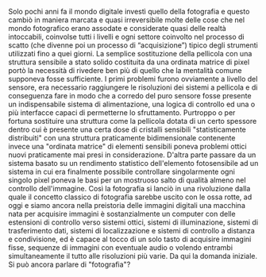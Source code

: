 

Solo pochi anni fa il mondo digitale investì quello della fotografia e questo cambiò in maniera marcata e quasi irreversibile molte delle cose che nel mondo fotografico erano assodate e considerate quasi delle realtà intoccabili, coinvolse tutti i livelli e ogni settore coinvolto nel processo di scatto (che divenne poi un processo di “acquisizione”) tipico degli strumenti utilizzati fino a quei giorni. La semplice sostituzione della pellicola con una struttura sensibile a stato solido costituita da una ordinata matrice di pixel portò la necessità di rivedere ben più di quello che la mentalità comune supponeva fosse sufficiente. I primi problemi furono ovviamente a livello del sensore, era necessario raggiungere le risoluzioni dei sistemi a pellicola e di conseguenza fare in modo che a corredo del puro sensore fosse presente un indispensabile sistema di alimentazione, una logica di controllo ed una o più interfacce capaci di permetterne lo sfruttamento. Purtroppo o per fortuna sostituire una struttura come la pellicola dotata di un certo spessore dentro cui è presente una certa dose di cristalli sensibili "statisticamente distribuiti" con una struttura praticamente bidimensionale contenente invece una "ordinata matrice" di elementi sensibili poneva problemi ottici nuovi praticamente mai presi in considerazione. D'altra parte passare da un sistema basato su un rendimento statistico dell'elemento fotosensibile ad un sistema in cui era finalmente possibile controllare singolarmente ogni singolo pixel poneva le basi per un mostruoso salto di qualità almeno nel controllo dell'immagine.
Così la fotografia si lanciò in una rivoluzione dalla quale il concetto classico di fotografia sarebbe uscito con le ossa rotte, ad oggi e siamo ancora nella preistoria delle immagini digitali una macchina nata per acquisire immagini è sostanzialmente un computer con delle estensioni di controllo verso sistemi ottici, sistemi di illuminazione, sistemi di trasferimento dati, sistemi di localizzazione e sistemi di controllo a distanza e condivisione, ed è capace al tocco di un solo tasto di acquisire immagini fisse, sequenze di immagini con eventuale audio o volendo entrambi simultaneamente il tutto alle risoluzioni più varie.
Da qui la domanda iniziale. Si può ancora parlare di "fotografia"?

